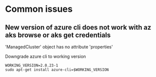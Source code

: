 # Common issues

## New version of azure cli does not work with az aks browse or aks get credentials

'ManagedCluster' object has no attribute 'properties'

Downgrade azure cli to working version

```
WORKING_VERSION=2.0.23-1
sudo apt-get install azure-cli=$WORKING_VERSION
```